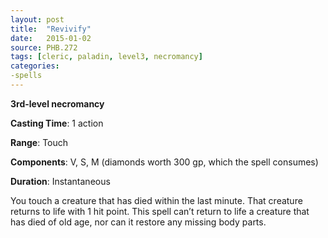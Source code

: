 ```yaml
---
layout: post
title:  "Revivify"
date:   2015-01-02
source: PHB.272
tags: [cleric, paladin, level3, necromancy]
categories:
-spells
---
```


**3rd-level necromancy**

**Casting Time**: 1 action

**Range**: Touch

**Components**: V, S, M (diamonds worth 300 gp, which the spell consumes)

**Duration**: Instantaneous

You touch a creature that has died within the last minute. That creature returns to life with 1 hit point. This spell can’t return to life a creature that has died of old age, nor can it restore any missing body parts.
